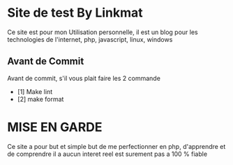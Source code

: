 # Site de test By Linkmat

Ce site est pour mon Utilisation personnelle,
il est un blog pour les technologies de l'internet,
php, javascript, linux, windows


## Avant de Commit
  Avant de commit, s'il vous plait faire les 2 commande


- [1] Make lint
- [2] make format


# MISE EN GARDE
 Ce site a pour but et simple but de me perfectionner en php, d'apprendre et de
 comprendre il a aucun interet reel est surement pas a 100 % fiable

